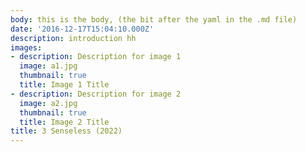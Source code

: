 ```yaml
---
body: this is the body, (the bit after the yaml in the .md file)
date: '2016-12-17T15:04:10.000Z'
description: introduction hh
images:
- description: Description for image 1
  image: a1.jpg
  thumbnail: true
  title: Image 1 Title
- description: Description for image 2
  image: a2.jpg
  thumbnail: true
  title: Image 2 Title
title: 3 Senseless (2022)
---
```

